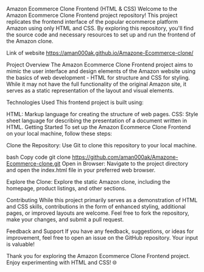 Amazon Ecommerce Clone Frontend (HTML & CSS)
Welcome to the Amazon Ecommerce Clone Frontend project repository! This project replicates the frontend interface of the popular ecommerce platform Amazon using only HTML and CSS. By exploring this repository, you'll find the source code and necessary resources to set up and run the frontend of the Amazon clone.


Link of website https://aman000ak.github.io/Amazone-Ecommerce-clone/



Project Overview
The Amazon Ecommerce Clone Frontend project aims to mimic the user interface and design elements of the Amazon website using the basics of web development - HTML for structure and CSS for styling. While it may not have the full functionality of the original Amazon site, it serves as a static representation of the layout and visual elements.

Technologies Used
This frontend project is built using:

HTML: Markup language for creating the structure of web pages.
CSS: Style sheet language for describing the presentation of a document written in HTML.
Getting Started
To set up the Amazon Ecommerce Clone Frontend on your local machine, follow these steps:

Clone the Repository: Use Git to clone this repository to your local machine.

bash
Copy code
git clone https://github.com/aman000ak/Amazone-Ecommerce-clone.git
Open in Browser: Navigate to the project directory and open the index.html file in your preferred web browser.

Explore the Clone: Explore the static Amazon clone, including the homepage, product listings, and other sections.

Contributing
While this project primarily serves as a demonstration of HTML and CSS skills, contributions in the form of enhanced styling, additional pages, or improved layouts are welcome. Feel free to fork the repository, make your changes, and submit a pull request.

Feedback and Support
If you have any feedback, suggestions, or ideas for improvement, feel free to open an issue on the GitHub repository. Your input is valuable!

Thank you for exploring the Amazon Ecommerce Clone Frontend project. Enjoy experimenting with HTML and CSS! 🌐
